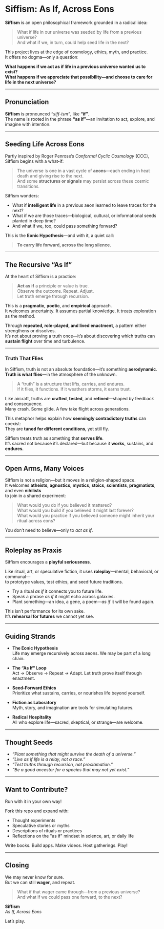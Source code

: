 # Siffism: As If, Across Eons

**Siffism** is an open philosophical framework grounded in a radical idea:

> What if life in our universe was seeded by life from a previous universe?  
> And what if we, in turn, could help seed life in the next?

This project lives at the edge of cosmology, ethics, myth, and practice.  
It offers no dogma—only a question:

**What happens if we act as if life in a previous universe wanted us to exist?  
What happens if we appreciate that possibility—and choose to care for life in the next universe?**

---

## Pronunciation

**Siffism** is pronounced *“siff-ism”*, like **“if”**.  
The name is rooted in the phrase **“as if”**—an invitation to act, explore, and imagine with intention.

---

## Seeding Life Across Eons

Partly inspired by Roger Penrose’s *Conformal Cyclic Cosmology* (CCC), Siffism begins with a what-if:

> The universe is one in a vast cycle of **aeons**—each ending in heat death and giving rise to the next.  
> And some **structures or signals** may persist across these cosmic transitions.

Siffism wonders:

- What if **intelligent life** in a previous aeon learned to leave traces for the next?
- What if we are those traces—biological, cultural, or informational seeds planted in deep time?
- And what if we, too, could pass something forward?

This is the **Eonic Hypothesis**—and with it, a quiet call:

> **To carry life forward, across the long silence.**

---

## The Recursive “As If”

At the heart of Siffism is a practice:

> **Act as if** a principle or value is true.  
> Observe the outcome. Repeat. Adjust.  
> Let truth emerge through recursion.

This is a **pragmatic**, **poetic**, and **empirical** approach.  
It welcomes uncertainty. It assumes partial knowledge. It treats exploration as the method.

Through **repeated, role-played, and lived enactment**, a pattern either strengthens or dissolves.  
It’s not about proving a truth once—it’s about discovering which truths can **sustain flight** over time and turbulence.

---

### Truth That Flies

In Siffism, truth is not an absolute foundation—it’s something **aerodynamic**.  
**Truth is what flies**—in the atmosphere of the unknown.

> A “truth” is a structure that lifts, carries, and endures.  
> If it flies, it functions. If it weathers storms, it earns trust.

Like aircraft, truths are **crafted**, **tested**, and **refined**—shaped by feedback and consequence.  
Many crash. Some glide. A few take flight across generations.

This metaphor helps explain how **seemingly contradictory truths** can coexist:  
They are **tuned for different conditions**, yet still fly.

Siffism treats truth as something that **serves life**.  
It’s sacred not because it’s declared—but because it **works**, sustains, and **endures**.

---

## Open Arms, Many Voices

Siffism is not a religion—but it moves in a religion-shaped space.  
It welcomes **atheists**, **agnostics**, **mystics**, **stoics**, **scientists**, **pragmatists**, and even **nihilists**  
to join in a shared experiment:

> What would you do if you believed it mattered?  
> What would you build if you believed it might last forever?  
> What would you practice if you believed someone might inherit your ritual across eons?

You don’t need to believe—only to *act as if*.

---

## Roleplay as Praxis

Siffism encourages a **playful seriousness**.

Like ritual, art, or speculative fiction, it uses **roleplay**—mental, behavioral, or communal—  
to prototype values, test ethics, and seed future traditions.

- Try a ritual *as if* it connects you to future life.  
- Speak a phrase *as if* it might echo across galaxies.  
- Plant something—an idea, a gene, a poem—*as if* it will be found again.

This isn’t performance for its own sake.  
It’s **rehearsal for futures** we cannot yet see.

---

## Guiding Strands

- **The Eonic Hypothesis**  
  Life may emerge recursively across aeons. We may be part of a long chain.

- **The “As If” Loop**  
  Act → Observe → Repeat → Adapt. Let truth prove itself through enactment.

- **Seed-Forward Ethics**  
  Prioritize what sustains, carries, or nourishes life beyond yourself.

- **Fiction as Laboratory**  
  Myth, story, and imagination are tools for simulating futures.

- **Radical Hospitality**  
  All who explore life—sacred, skeptical, or strange—are welcome.

---

## Thought Seeds

- *“Plant something that might survive the death of a universe.”*  
- *“Live as if life is a relay, not a race.”*  
- *“Test truths through recursion, not proclamation.”*  
- *“Be a good ancestor for a species that may not yet exist.”*

---

## Want to Contribute?

Run with it in your own way!

Fork this repo and expand with:

- Thought experiments  
- Speculative stories or myths  
- Descriptions of rituals or practices  
- Reflections on the "as if" mindset in science, art, or daily life

Write books. Build apps. Make videos. Host gatherings. Play!

---

## Closing

We may never know for sure.  
But we can still **wager**, and repeat.

> What if that wager came through—from a previous universe?  
> And what if we could pass one forward, to the next?

**Siffism**  
*As If, Across Eons*

Let’s play.
